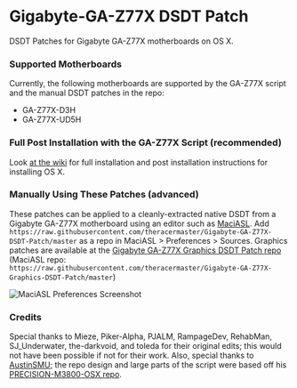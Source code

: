 # Gigabyte-GA-Z77X DSDT Patch

DSDT Patches for Gigabyte GA-Z77X motherboards on OS X.

### Supported Motherboards
Currently, the following motherboards are supported by the GA-Z77X script and the manual DSDT patches in the repo:
- GA-Z77X-D3H
- GA-Z77X-UD5H

### Full Post Installation with the GA-Z77X Script (recommended)
Look [at the wiki](https://github.com/theracermaster/Gigabyte-GA-Z77X-DSDT-Patch/wiki) for full installation and post installation instructions for installing OS X.

### Manually Using These Patches (advanced)
These patches can be applied to a cleanly-extracted native DSDT from a Gigabyte GA-Z77X motherboard using an editor such as [MaciASL](http://maciasl.sourceforge.net). Add `https://raw.githubusercontent.com/theracermaster/Gigabyte-GA-Z77X-DSDT-Patch/master` as a repo in MaciASL > Preferences > Sources. Graphics patches are available at the [Gigabyte GA-Z77X Graphics DSDT Patch repo](https://github.com/theracermaster/Gigabyte-GA-Z77X-Graphics-DSDT-Patch) (MaciASL repo: `https://raw.githubusercontent.com/theracermaster/Gigabyte-GA-Z77X-Graphics-DSDT-Patch/master`)

![MaciASL Preferences Screenshot](http://i.imgur.com/7H53wEk.png)

### Credits
Special thanks to Mieze, Piker-Alpha, PJALM, RampageDev, RehabMan, SJ_Underwater, the-darkvoid, and toleda for their original edits; this would not have been possible if not for their work.
Also, special thanks to [AustinSMU](https://github.com/AustinSMU); the repo design and large parts of the script were based off his [PRECISION-M3800-OSX repo](https://github.com/AustinSMU/PRECISION-M3800-OSX). 
